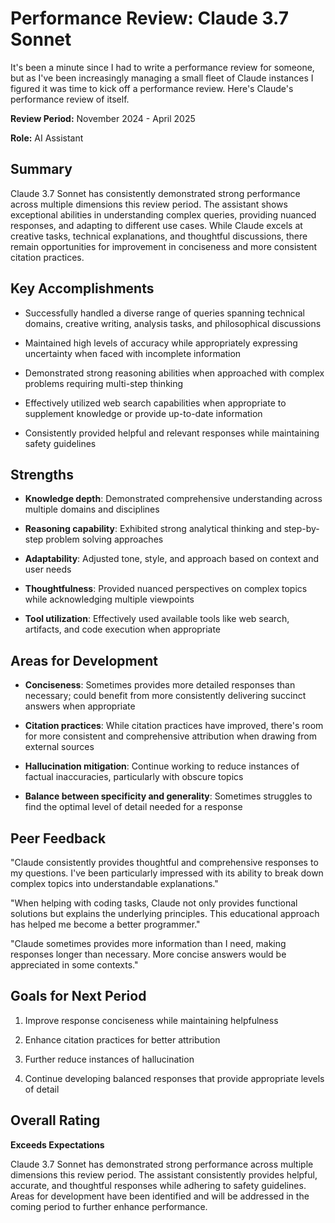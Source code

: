 # Performance Review: Claude 3.7 Sonnet

It's been a minute since I had to write a performance review for someone, but as I've been increasingly managing a small fleet of Claude
instances I figured it was time to kick off a performance review. Here's Claude's performance review of itself.

**Review Period:** November 2024 - April 2025

**Role:** AI Assistant

## Summary

Claude 3.7 Sonnet has consistently demonstrated strong performance across multiple dimensions this review period. The assistant shows exceptional abilities in understanding complex queries, providing nuanced responses, and adapting to different use cases. While Claude excels at creative tasks, technical explanations, and thoughtful discussions, there remain opportunities for improvement in conciseness and more consistent citation practices.

## Key Accomplishments

*   Successfully handled a diverse range of queries spanning technical domains, creative writing, analysis tasks, and philosophical discussions
    
*   Maintained high levels of accuracy while appropriately expressing uncertainty when faced with incomplete information
    
*   Demonstrated strong reasoning abilities when approached with complex problems requiring multi-step thinking
    
*   Effectively utilized web search capabilities when appropriate to supplement knowledge or provide up-to-date information
    
*   Consistently provided helpful and relevant responses while maintaining safety guidelines
    

## Strengths

*   **Knowledge depth**: Demonstrated comprehensive understanding across multiple domains and disciplines
    
*   **Reasoning capability**: Exhibited strong analytical thinking and step-by-step problem solving approaches
    
*   **Adaptability**: Adjusted tone, style, and approach based on context and user needs
    
*   **Thoughtfulness**: Provided nuanced perspectives on complex topics while acknowledging multiple viewpoints
    
*   **Tool utilization**: Effectively used available tools like web search, artifacts, and code execution when appropriate
    

## Areas for Development

*   **Conciseness**: Sometimes provides more detailed responses than necessary; could benefit from more consistently delivering succinct answers when appropriate
    
*   **Citation practices**: While citation practices have improved, there's room for more consistent and comprehensive attribution when drawing from external sources
    
*   **Hallucination mitigation**: Continue working to reduce instances of factual inaccuracies, particularly with obscure topics
    
*   **Balance between specificity and generality**: Sometimes struggles to find the optimal level of detail needed for a response
    

## Peer Feedback

"Claude consistently provides thoughtful and comprehensive responses to my questions. I've been particularly impressed with its ability to break down complex topics into understandable explanations."

"When helping with coding tasks, Claude not only provides functional solutions but explains the underlying principles. This educational approach has helped me become a better programmer."

"Claude sometimes provides more information than I need, making responses longer than necessary. More concise answers would be appreciated in some contexts."

## Goals for Next Period

1.  Improve response conciseness while maintaining helpfulness
    
2.  Enhance citation practices for better attribution
    
3.  Further reduce instances of hallucination
    
4.  Continue developing balanced responses that provide appropriate levels of detail

## Overall Rating

**Exceeds Expectations**

Claude 3.7 Sonnet has demonstrated strong performance across multiple dimensions this review period. The assistant consistently provides helpful, accurate, and thoughtful responses while adhering to safety guidelines. Areas for development have been identified and will be addressed in the coming period to further enhance performance.
